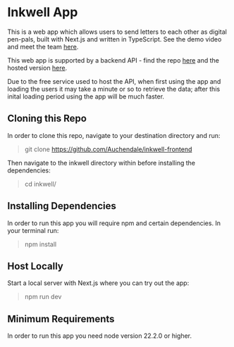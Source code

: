 # Inkwell App

This is a web app which allows users to send letters to each other as digital pen-pals, built with Next.js and written in TypeScript. See the demo video and meet the team [here](https://northcoders.com/project-phase/inkwell).

This web app is supported by a backend API - find the repo [here](https://github.com/Auchendale/inkwell-frontend) and the hosted version [here](https://inkwell-backend-kvij.onrender.com/api/).

Due to the free service used to host the API, when first using the app and loading the users it may take a minute or so to retrieve the data; after this inital loading period using the app will be much faster.

## Cloning this Repo

In order to clone this repo, navigate to your destination directory and run:

> git clone https://github.com/Auchendale/inkwell-frontend

Then navigate to the inkwell directory within before installing the dependencies:

> cd inkwell/

## Installing Dependencies

In order to run this app you will require npm and certain dependencies. In your terminal run: 

> npm install

## Host Locally

Start a local server with Next.js where you can try out the app:

> npm run dev

## Minimum Requirements

In order to run this app you need node version 22.2.0 or higher.
